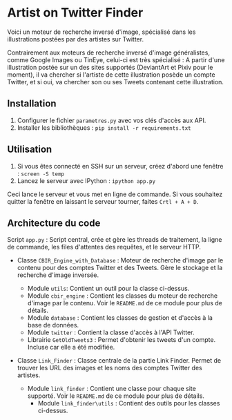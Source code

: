 # Artist on Twitter Finder

Voici un moteur de recherche inversé d'image, spécialisé dans les illustrations postées par des artistes sur Twitter.

Contrairement aux moteurs de recherche inversé d'image généralistes, comme Google Images ou TinEye, celui-ci est très spécialisé : A partir d'une illustration postée sur un des sites supportés (DeviantArt et Pixiv pour le moment), il va chercher si l'artiste de cette illustration posède un compte Twitter, et si oui, va chercher son ou ses Tweets contenant cette illustration.


## Installation

1. Configurer le fichier `parametres.py` avec vos clés d'accès aux API.
2. Installer les bibliothèques : `pip install -r requirements.txt`


## Utilisation

1. Si vous êtes connecté en SSH sur un serveur, créez d'abord une fenêtre : `screen -S temp`
2. Lancez le serveur avec IPython : `ipython app.py`

Ceci lance le serveur et vous met en ligne de commande. Si vous souhaitez quitter la fenêtre en laissant le serveur tourner, faites `Crtl + A + D`.


## Architecture du code

Script `app.py` : Script central, crée et gère les threads de traitement, la ligne de commande, les files d'attentes des requêtes, et le serveur HTTP.

* Classe `CBIR_Engine_with_Database` : Moteur de recherche d'image par le contenu pour des comptes Twitter et des Tweets. Gère le stockage et la recherche d'image inversée.
  - Module `utils`: Contient un outil pour la classe ci-dessus.
  - Module `cbir_engine` : Contient les classes du moteur de recherche d'image par le contenu. Voir le `README.md` de ce module pour plus de détails.
  - Module `database` : Contient les classes de gestion et d'accès à la base de données.
  - Module `twitter` : Contient la classe d'accès à l'API Twitter.
  - Librairie `GetOldTweets3` : Permet d'obtenir les tweets d'un compte. Incluse car elle a été modifiée.

* Classe `Link_Finder` : Classe centrale de la partie Link Finder. Permet de trouver les URL des images et les noms des comptes Twitter des artistes.
  - Module `link_finder` : Contient une classe pour chaque site supporté. Voir le `README.md` de ce module pour plus de détails.
    - Module `link_finder\utils` : Contient des outils pour les classes ci-dessus.
